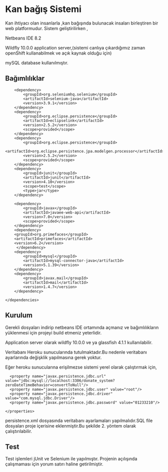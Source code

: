 # Kan bağış Sistemi
Kan ihtiyacı olan insanlarla ,kan bağışında bulunacak insaları birleştiren bir web platformudur.
Sistem geliştirilirken ,

Netbeans IDE 8.2

Wildfly 10.0.0 application server,(sistemi canlıya çıkardığımız zaman openShift kullanabilmek ve açık kaynak olduğu için)

mySQL database kullanılmıştır.

## Bağımlılıklar
<dependencies>

        <dependency>
            <groupId>org.seleniumhq.selenium</groupId>
            <artifactId>selenium-java</artifactId>
            <version>3.9.1</version>
        </dependency>
        <dependency>
            <groupId>org.eclipse.persistence</groupId>
            <artifactId>eclipselink</artifactId>
            <version>2.5.2</version>
            <scope>provided</scope>
        </dependency>
        <dependency>
            <groupId>org.eclipse.persistence</groupId>
            <artifactId>org.eclipse.persistence.jpa.modelgen.processor</artifactId>
            <version>2.5.2</version>
            <scope>provided</scope>
        </dependency>
        <dependency>
            <groupId>junit</groupId>
            <artifactId>junit</artifactId>
            <version>4.10</version>
            <scope>test</scope>
            <type>jar</type>
        </dependency>
        
        <dependency>
            <groupId>javax</groupId>
            <artifactId>javaee-web-api</artifactId>
            <version>7.0</version>
            <scope>provided</scope>
        </dependency>
        <dependency>
        <groupId>org.primefaces</groupId>
        <artifactId>primefaces</artifactId>
        <version>6.2</version>
         </dependency>
        <dependency>
            <groupId>mysql</groupId>
            <artifactId>mysql-connector-java</artifactId>
            <version>5.1.39</version>
        </dependency>
        <dependency>
            <groupId>javax.mail</groupId>
            <artifactId>mail</artifactId>
            <version>1.4.7</version>
        </dependency>

    </dependencies>
    
 ## Kurulum
 
 Gerekli dosyaları indirip netbeans IDE ortamında açmanız ve bağımlılıkların yüklenmesi için projeyi build etmeniz yeterlidir.
 
 Application server olarak wildfly 10.0.0 ve ya glassfish 4.1.1 kullanılabilir.
 
 Veritabanı Heroku sunucularında tutulmaktadır.Bu nedenle veritabanı ayarlarında değişklik yapılmasına gerek yoktur.
 
 Eğer heroku sunucularına erişilmezse sistemi yerel olarak çalıştırmak için,
 
 <properties>
 
      <property name="javax.persistence.jdbc.url" value="jdbc:mysql://localhost:3306/donate_system?zeroDateTimeBehavior=convertToNull"/>
      <property name="javax.persistence.jdbc.user" value="root"/>
      <property name="javax.persistence.jdbc.driver" value="com.mysql.jdbc.Driver"/>
      <property name="javax.persistence.jdbc.password" value="01233210"/>
      
    </properties> 
    
 persistence.xml dosyasında veritabanı ayarlamaları yapılmalıdır.SQL file dosyaları proje içerisine eklenmiştir.Bu şekilde 2. yöntem olarak çalıştırılabilir.
 
 ## Test
 
 Test işlemleri jUnit ve Selenium ile yapılmıştır.
 Projenin açılışında çalışmaması için yorum satırı haline getirilmiştir.